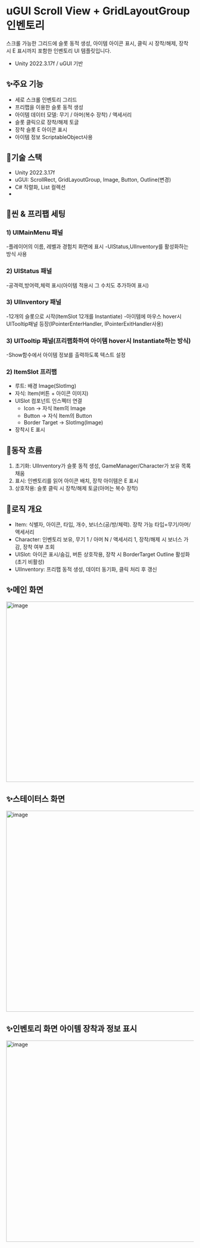 # uGUI Scroll View + GridLayoutGroup 인벤토리

스크롤 가능한 그리드에 슬롯 동적 생성, 아이템 아이콘 표시, 클릭 시 장착/해제, 장착 시 E 표시까지 포함한 인벤토리 UI 템플릿입니다.

- Unity 2022.3.17f / uGUI 기반

## ✨주요 기능
- 세로 스크롤 인벤토리 그리드
- 프리팹을 이용한 슬롯 동적 생성
- 아이템 데이터 모델: 무기 / 아머(복수 장착) / 액세서리
- 슬롯 클릭으로 장착/해제 토글
- 장착 슬롯 E 아이콘 표시
- 아이템 정보 ScriptableObject사용

## 🧩기술 스택
- Unity 2022.3.17f
- uGUI: ScrollRect, GridLayoutGroup, Image, Button, Outline(변경)
- C# 직렬화, List 컬렉션
- 
## 🧱씬 & 프리팹 세팅
### 1) UIMainMenu 패널
-플레이어의 이름, 레벨과 경험치 화면에 표시
-UIStatus,UIInventory를 활성화하는 방식 사용
### 2) UIStatus 패널
-공격력,방어력,체력 표시(아이템 적용시 그 수치도 추가하여 표시)
### 3) UIInventory 패널
-12개의 슬롯으로 시작(ItemSlot 12개를 Instantiate)
-아이템에 마우스 hover시 UITooltip패널 등장(IPointerEnterHandler, IPointerExitHandler사용)
### 3) UITooltip 패널(프리팹화하여 아이템 hover시 Instantiate하는 방식)
-Show함수에서 아이템 정보를 출력하도록 텍스트 설정
### 2) ItemSlot 프리팹
- 루트: 배경 Image(SlotImg)
- 자식: Item(버튼 + 아이콘 이미지)
- UISlot 컴포넌트 인스펙터 연결
  - Icon → 자식 Item의 Image
  - Button → 자식 Item의 Button
  - Border Target → SlotImg(Image)
- 장착시 E 표시

## 🔗동작 흐름
1) 초기화: UIInventory가 슬롯 동적 생성, GameManager/Character가 보유 목록 채움  
2) 표시: 인벤토리를 읽어 아이콘 배치, 장착 아이템은 E 표시  
3) 상호작용: 슬롯 클릭 시 장착/해제 토글(아머는 복수 장착)

## 🧠로직 개요
- Item: 식별자, 아이콘, 타입, 개수, 보너스(공/방/체력). 장착 가능 타입=무기/아머/액세서리
- Character: 인벤토리 보유, 무기 1 / 아머 N / 액세서리 1, 장착/해제 시 보너스 가감, 장착 여부 조회
- UISlot: 아이콘 표시/숨김, 버튼 상호작용, 장착 시 BorderTarget Outline 활성화(초기 비활성)
- UIInventory: 프리팹 동적 생성, 데이터 동기화, 클릭 처리 후 갱신

## ✨메인 화면
<img width="993" height="483" alt="image" src="https://github.com/user-attachments/assets/edd6c652-ca16-4e6a-a76d-df6ca23b3e65" />

## ✨스테이터스 화면
<img width="983" height="538" alt="image" src="https://github.com/user-attachments/assets/82a77005-da31-4095-919d-4eb2c0ced008" />

## ✨인벤토리 화면 아이템 장착과 정보 표시
<img width="987" height="539" alt="image" src="https://github.com/user-attachments/assets/bc483169-1cc3-4142-aa74-b79ebf9783e3" />
